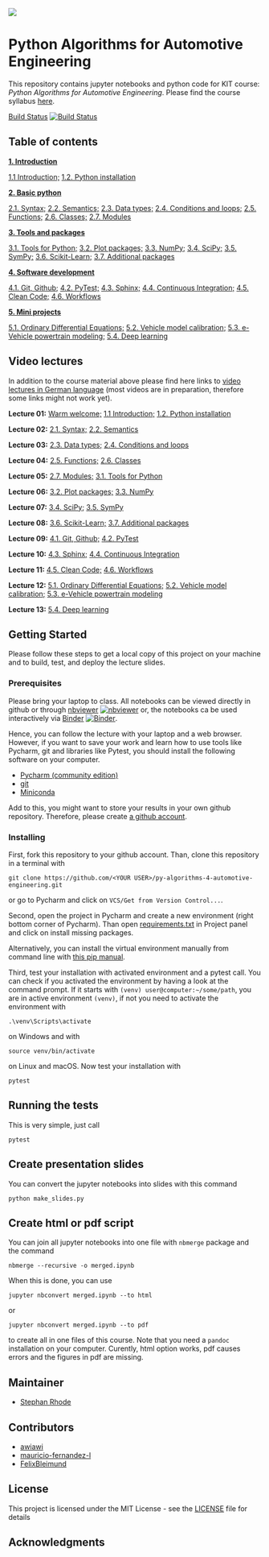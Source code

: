 ![](https://www.python.org/static/community_logos/python-powered-w-140x56.png)

# Python Algorithms for Automotive Engineering

This repository contains jupyter notebooks and python code for KIT course: *Python 
Algorithms for Automotive Engineering*. Please find the course syllabus 
[here](syllabus.md).

[Build Status](https://travis-ci.com/StephanRhode/py-algorithms-4-automotive-engineering)
[![Build Status](https://travis-ci.com/StephanRhode/py-algorithms-4-automotive-engineering.svg?branch=master)](https://travis-ci.com/StephanRhode/py-algorithms-4-automotive-engineering)

## Table of contents
[**1. Introduction**](00_intro)

[1.1 Introduction;](00_intro/00_intro.ipynb)
[1.2. Python installation](00_intro/01_py-installation.ipynb)

[**2. Basic python**](01_basic-python) 

[2.1. Syntax;](01_basic-python/00_syntax.ipynb)
[2.2. Semantics;](01_basic-python/01_semantics.ipynb)
[2.3. Data types;](01_basic-python/02_data-types.ipynb)
[2.4. Conditions and loops;](01_basic-python/03_conditions-and-loops.ipynb)
[2.5. Functions;](01_basic-python/04_functions.ipynb)
[2.6. Classes;](01_basic-python/05_classes.ipynb)
[2.7. Modules](01_basic-python/06_modules.ipynb)

[**3. Tools and packages**](02_tools-and-packages)

[3.1. Tools for Python;](02_tools-and-packages/00_tools-for-python.ipynb)
[3.2. Plot packages;](02_tools-and-packages/01_plot-packages.ipynb)
[3.3. NumPy;](02_tools-and-packages/02_numpy.ipynb)
[3.4. SciPy;](02_tools-and-packages/03_scipy.ipynb)
[3.5. SymPy;](02_tools-and-packages/04_sympy.ipynb)
[3.6. Scikit-Learn;](02_tools-and-packages/05_sklearn.ipynb)
[3.7. Additional packages](02_tools-and-packages/06_additional-packages.ipynb)

[**4. Software development**](03_software-development)

[4.1. Git, Github;](03_software-development/00_git-github.ipynb)
[4.2. PyTest;](03_software-development/01_pytest.ipynb)
[4.3. Sphinx;](03_software-development/02_sphinx.ipynb)
[4.4. Continuous Integration;](03_software-development/03_continuous-integration.ipynb)
[4.5. Clean Code;](03_software-development/04_clean-code.ipynb)
[4.6. Workflows](03_software-development/05_workflows.ipynb)

[**5. Mini projects**](04_mini-projects)

[5.1. Ordinary Differential Equations;](04_mini-projects/00_ode.ipynb)
[5.2. Vehicle model calibration;](04_mini-projects/01_vehicle-model-calibration.ipynb)
[5.3. e-Vehicle powertrain modeling;](04_mini-projects/02_e-vehicle-powertrain-model.ipynb)
[5.4. Deep learning](04_mini-projects/09_deepl.ipynb)

## Video lectures
In addition to the course material above please find here links to [video lectures in 
German language](https://mediaservice.bibliothek.kit.edu/#/details/DIVA-2020-C16) 
(most videos are in preparation, therefore some links might not work yet).

**Lecture 01:** [Warm welcome;](http://dx.doi.org/10.5445/IR/1000118409) 
[1.1 Introduction;](https://doi.org/10.5445/IR/1000118403)
[1.2. Python installation](https://doi.org/10.5445/IR/1000118432)

**Lecture 02:** [2.1. Syntax;](https://doi.org/10.5445/IR/1000118466)
[2.2. Semantics](https://doi.org/10.5445/IR/1000118513)

**Lecture 03:** [2.3. Data types;](https://doi.org/10.5445/IR/1000118515)
[2.4. Conditions and loops](https://doi.org/10.5445/IR/1000118660)

**Lecture 04:** [2.5. Functions;](https://doi.org/10.5445/IR/1000118668)
[2.6. Classes](https://doi.org/10.5445/IR/1000118669)

**Lecture 05:** [2.7. Modules;]() [3.1. Tools for Python]()

**Lecture 06:** [3.2. Plot packages;]() [3.3. NumPy]()

**Lecture 07:** [3.4. SciPy;]() [3.5. SymPy]()

**Lecture 08:** [3.6. Scikit-Learn;]() [3.7. Additional packages]()

**Lecture 09:** [4.1. Git, Github;]() [4.2. PyTest]()

**Lecture 10:** [4.3. Sphinx;]() [4.4. Continuous Integration]()

**Lecture 11:** [4.5. Clean Code;]() [4.6. Workflows]()

**Lecture 12:** [5.1. Ordinary Differential Equations;]() [5.2. Vehicle model calibration;]()
[5.3. e-Vehicle powertrain modeling]()

**Lecture 13:** [5.4. Deep learning]()

## Getting Started

Please follow these steps to get a local copy of this project on your machine and to 
build, test, and deploy the lecture slides.

### Prerequisites

Please bring your laptop to class. All notebooks can be viewed directly in github or through 
[nbviewer](https://nbviewer.jupyter.org/github/StephanRhode/py-algorithms-4-automotive-engineering/tree/master/)
[![nbviewer](https://img.shields.io/badge/render-nbviewer-orange.svg)](https://nbviewer.jupyter.org/github/StephanRhode/py-algorithms-4-automotive-engineering/tree/master/)
or, the notebooks ca be used interactively via
[Binder](https://mybinder.org/v2/gh/StephanRhode/py-algorithms-4-automotive-engineering/master)
[![Binder](https://mybinder.org/badge_logo.svg)](https://mybinder.org/v2/gh/StephanRhode/py-algorithms-4-automotive-engineering/master).

Hence, you can follow the lecture with your laptop and a web browser. However, if you
want to save your work and learn how to use tools like Pycharm, git and libraries like
Pytest, you should install the following software on your computer.

* [Pycharm (community edition)](https://www.jetbrains.com/pycharm/download)
* [git](https://git-scm.com/downloads)
* [Miniconda](https://docs.conda.io/en/latest/miniconda.html)

Add to this, you might want to store your results in your own github repository. 
Therefore, please create [a github account](https://github.com/).

### Installing

First, fork this repository to your github account. Than, clone this repository in a 
terminal with

```
git clone https://github.com/<YOUR USER>/py-algorithms-4-automotive-engineering.git
```

or go to Pycharm and click on `VCS/Get from Version Control...`. 

Second, open the project in Pycharm and create a new environment (right bottom corner
of Pycharm). Than open [requirements.txt](requirements.txt) in Project panel and click
on install missing packages.

Alternatively, you can install the virtual environment manually from command line
with [this pip manual](https://packaging.python.org/guides/installing-using-pip-and-virtual-environments/).

Third, test your installation with activated environment and a pytest call. You can 
check if you activated the environment by having a look at the command prompt. If it 
starts with `(venv) user@computer:~/some/path`, you are in active environment
`(venv)`, if not you need to activate the environment with 

```
.\venv\Scripts\activate
```
on Windows and with 
```
source venv/bin/activate
```
on Linux and macOS. Now test your installation with
```
pytest
```

## Running the tests

This is very simple, just call
```
pytest
```

## Create presentation slides
You can convert the jupyter notebooks into slides with this command
```
python make_slides.py
```

## Create html or pdf script
You can join all jupyter notebooks into one file with `nbmerge` package 
and the command
```
nbmerge --recursive -o merged.ipynb
```
When this is done, you can use 
```
jupyter nbconvert merged.ipynb --to html
```
or 
```
jupyter nbconvert merged.ipynb --to pdf
```
to create all in one files of this course. Note that you need a 
`pandoc` installation on your computer. Curently, html option works,
pdf causes errors and the figures in pdf are missing.

## Maintainer

* [Stephan Rhode](https://github.com/StephanRhode)

## Contributors

* [awiawi](https://github.com/awiawi)
* [mauricio-fernandez-l](https://github.com/mauricio-fernandez-l)
* [FelixBleimund](https://github.com/FelixBleimund)

## License

This project is licensed under the MIT License - see the [LICENSE](LICENSE) file 
for details

## Acknowledgments

